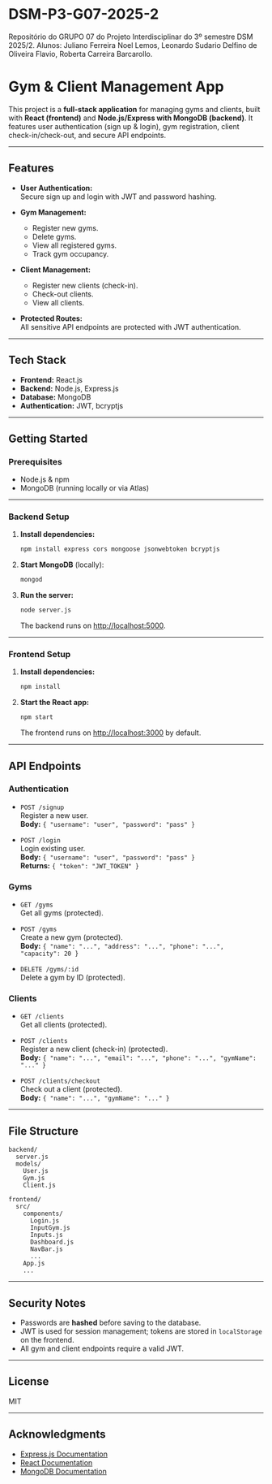 # DSM-P3-G07-2025-2

Repositório do GRUPO 07 do Projeto Interdisciplinar do 3º semestre DSM 2025/2. Alunos: Juliano Ferreira Noel Lemos, Leonardo Sudario Delfino de Oliveira Flavio, Roberta Carreira Barcarollo.

# Gym & Client Management App

This project is a **full-stack application** for managing gyms and clients, built with **React (frontend)** and **Node.js/Express with MongoDB (backend)**. It features user authentication (sign up & login), gym registration, client check-in/check-out, and secure API endpoints.

---

## Features

- **User Authentication:**  
  Secure sign up and login with JWT and password hashing.

- **Gym Management:**

  - Register new gyms.
  - Delete gyms.
  - View all registered gyms.
  - Track gym occupancy.

- **Client Management:**

  - Register new clients (check-in).
  - Check-out clients.
  - View all clients.

- **Protected Routes:**  
  All sensitive API endpoints are protected with JWT authentication.

---

## Tech Stack

- **Frontend:** React.js
- **Backend:** Node.js, Express.js
- **Database:** MongoDB
- **Authentication:** JWT, bcryptjs

---

## Getting Started

### Prerequisites

- Node.js & npm
- MongoDB (running locally or via Atlas)

---

### Backend Setup

1. **Install dependencies:**

   ```bash
   npm install express cors mongoose jsonwebtoken bcryptjs
   ```

2. **Start MongoDB** (locally):

   ```bash
   mongod
   ```

3. **Run the server:**
   ```bash
   node server.js
   ```
   The backend runs on [http://localhost:5000](http://localhost:5000).

---

### Frontend Setup

1. **Install dependencies:**

   ```bash
   npm install
   ```

2. **Start the React app:**
   ```bash
   npm start
   ```
   The frontend runs on [http://localhost:3000](http://localhost:3000) by default.

---

## API Endpoints

### Authentication

- `POST /signup`  
  Register a new user.  
  **Body:** `{ "username": "user", "password": "pass" }`

- `POST /login`  
  Login existing user.  
  **Body:** `{ "username": "user", "password": "pass" }`  
  **Returns:** `{ "token": "JWT_TOKEN" }`

### Gyms

- `GET /gyms`  
  Get all gyms (protected).

- `POST /gyms`  
  Create a new gym (protected).  
  **Body:** `{ "name": "...", "address": "...", "phone": "...", "capacity": 20 }`

- `DELETE /gyms/:id`  
  Delete a gym by ID (protected).

### Clients

- `GET /clients`  
  Get all clients (protected).

- `POST /clients`  
  Register a new client (check-in) (protected).  
  **Body:** `{ "name": "...", "email": "...", "phone": "...", "gymName": "..." }`

- `POST /clients/checkout`  
  Check out a client (protected).  
  **Body:** `{ "name": "...", "gymName": "..." }`

---

## File Structure

```
backend/
  server.js
  models/
    User.js
    Gym.js
    Client.js

frontend/
  src/
    components/
      Login.js
      InputGym.js
      Inputs.js
      Dashboard.js
      NavBar.js
      ...
    App.js
    ...
```

---

## Security Notes

- Passwords are **hashed** before saving to the database.
- JWT is used for session management; tokens are stored in `localStorage` on the frontend.
- All gym and client endpoints require a valid JWT.

---

## License

MIT

---

## Acknowledgments

- [Express.js Documentation](https://expressjs.com/)
- [React Documentation](https://react.dev/)
- [MongoDB Documentation](https://www.mongodb.com/docs/)
